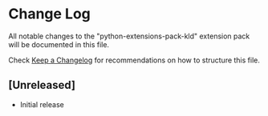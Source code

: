 # Change Log

All notable changes to the "python-extensions-pack-kld" extension pack will be documented in this file.

Check [Keep a Changelog](http://keepachangelog.com/) for recommendations on how to structure this file.

## [Unreleased]

- Initial release
